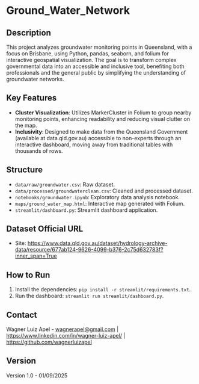 
# Ground_Water_Network

## Description
This project analyzes groundwater monitoring points in Queensland, with a focus on Brisbane, using Python, pandas, seaborn, and folium for interactive geospatial visualization. The goal is to transform complex governmental data into an accessible and inclusive tool, benefiting both professionals and the general public by simplifying the understanding of groundwater networks.

## Key Features
- **Cluster Visualization**: Utilizes MarkerCluster in Folium to group nearby monitoring points, enhancing readability and reducing visual clutter on the map.
- **Inclusivity**: Designed to make data from the Queensland Government (available at data.qld.gov.au) accessible to non-experts through an interactive dashboard, moving away from traditional tables with thousands of rows.

## Structure
- `data/raw/groundwater.csv`: Raw dataset.
- `data/processed/groundwaterclean.csv`: Cleaned and processed dataset.
- `notebooks/groundwater.ipynb`: Exploratory data analysis notebook.
- `maps/ground_water_map.html`: Interactive map generated with Folium.
- `streamlit/dashboard.py`: Streamlit dashboard application.

## Dataset Official URL
- Site: https://www.data.qld.gov.au/dataset/hydrology-archive-data/resource/677ab124-9626-4099-b376-2c75d632783f?inner_span=True

## How to Run
1. Install the dependencies: `pip install -r streamlit/requirements.txt`.
2. Run the dashboard: `streamlit run streamlit/dashboard.py`.

## Contact
Wagner Luiz Apel - wagnerapel@gmail.com | https://www.linkedin.com/in/wagner-luiz-apel/ | https://github.com/wagnerluizapel

## Version
Version 1.0 - 01/09/2025